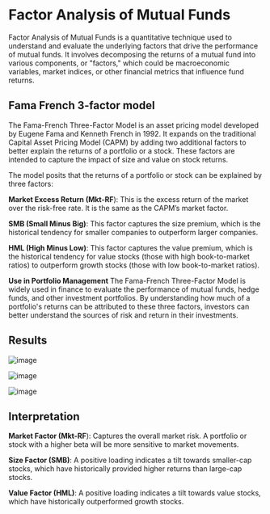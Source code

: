 # Factor Analysis of Mutual Funds

Factor Analysis of Mutual Funds is a quantitative technique used to understand and evaluate the underlying factors that drive the performance of mutual funds. It involves decomposing the returns of a mutual fund into various components, or "factors," which could be macroeconomic variables, market indices, or other financial metrics that influence fund returns.

## Fama French 3-factor model

The Fama-French Three-Factor Model is an asset pricing model developed by Eugene Fama and Kenneth French in 1992. It expands on the traditional Capital Asset Pricing Model (CAPM) by adding two additional factors to better explain the returns of a portfolio or a stock. These factors are intended to capture the impact of size and value on stock returns.

The model posits that the returns of a portfolio or stock can be explained by three factors:

**Market Excess Return (Mkt-RF**):
This is the excess return of the market over the risk-free rate. It is the same as the CAPM’s market factor.

**SMB (Small Minus Big)**: 
This factor captures the size premium, which is the historical tendency for smaller companies to outperform larger companies.

**HML (High Minus Low)**: 
This factor captures the value premium, which is the historical tendency for value stocks (those with high book-to-market ratios) to outperform growth stocks (those with low book-to-market ratios).

**Use in Portfolio Management** 
The Fama-French Three-Factor Model is widely used in finance to evaluate the performance of mutual funds, hedge funds, and other investment portfolios. By understanding how much of a portfolio's returns can be attributed to these three factors, investors can better understand the sources of risk and return in their investments.

## Results 

![image](https://github.com/user-attachments/assets/1f5f0ce7-8a00-4ff6-9e97-6448c3a63015)

![image](https://github.com/user-attachments/assets/07891117-a0dd-4d44-89d4-32469d3c4f8d)

![image](https://github.com/user-attachments/assets/7c2cebd7-8a73-4977-b3d4-a43ff57d5812)

## Interpretation

**Market Factor (Mkt-RF**): Captures the overall market risk. A portfolio or stock with a higher beta will be more sensitive to market movements.

**Size Factor (SMB)**: A positive loading indicates a tilt towards smaller-cap stocks, which have historically provided higher returns than large-cap stocks.

**Value Factor (HML)**: A positive loading indicates a tilt towards value stocks, which have historically outperformed growth stocks.


